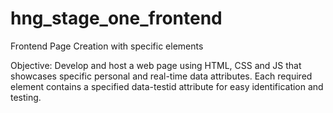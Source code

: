 # hng_stage_one_frontend
Frontend Page Creation with specific elements

Objective: Develop and host a web page using HTML, CSS and JS that showcases specific personal and real-time data attributes. Each required element contains a specified data-testid attribute for easy identification and testing.
